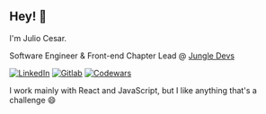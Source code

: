 ## Hey! 👋

I'm Julio Cesar.

Software Engineer & Front-end Chapter Lead @ [Jungle Devs](https://www.jungledevs.com/)

[![LinkedIn](https://img.shields.io/badge/-LinkedIn-000000?style=flat-square&logo=Linkedin&logoColor=white&link=https://www.linkedin.com/in/jliocsar/)](https://www.linkedin.com/in/jliocsar/)
[![Gitlab](https://img.shields.io/badge/-Gitlab-000000?style=flat-square&logo=Gitlab&logoColor=white&link=https://gitlab.com/jliocsar)](https://gitlab.com/jliocsar)
[![Codewars](https://img.shields.io/badge/-Codewars-000000?style=flat-square&logo=Codewars&logoColor=bb432c&link=https://www.codewars.com/users/juliocesarmfo)](https://www.codewars.com/users/juliocesarmfo)

I work mainly with React and JavaScript, but I like anything that's a challenge 😄

